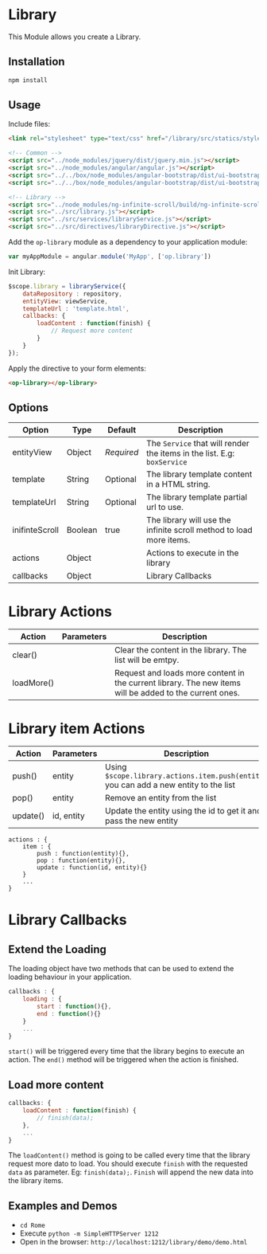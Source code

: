 # Library
This Module allows you create a Library.

## Installation

```bash
npm install
```

## Usage
Include files:

```html
<link rel="stylesheet" type="text/css" href="/library/src/statics/styles/styles.css"/>
```

```html
<!-- Common -->
<script src="../node_modules/jquery/dist/jquery.min.js"></script>
<script src="../node_modules/angular/angular.js"></script>
<script src="../../box/node_modules/angular-bootstrap/dist/ui-bootstrap-tpls.min.js"></script>
<script src="../../box/node_modules/angular-bootstrap/dist/ui-bootstrap.min.js"></script>

<!-- Library -->
<script src="../node_modules/ng-infinite-scroll/build/ng-infinite-scroll.min.js"></script>
<script src="../src/library.js"></script>
<script src="../src/services/libraryService.js"></script>
<script src="../src/directives/libraryDirective.js"></script>
```
Add the `op-library` module as a dependency to your application module:
```javascript
var myAppModule = angular.module('MyApp', ['op.library'])
```
Init Library:
```javascript
$scope.library = libraryService({
    dataRepository : repository,
    entityView: viewService,
    templateUrl : 'template.html',
    callbacks: {
        loadContent : function(finish) {
            // Request more content
        }
    }
});
```
Apply the directive to your form elements:
```html
<op-library></op-library>
```
## Options
Option | Type | Default | Description
------ | ---- | ------- | -----------
entityView | Object | *Required* | The `Service` that will render the items in the list. E.g: `boxService`
template | String | Optional | The library template content in a HTML string.
templateUrl | String | Optional | The library template partial url to use.
inifinteScroll | Boolean | true | The library will use the infinite scroll method to load more items.
actions | Object |  | Actions to execute in the library
callbacks | Object | | Library Callbacks

# Library Actions
Action | Parameters | Description
------ | ---------- | ------------
clear() | | Clear the content in the library. The list will be emtpy.
loadMore() | | Request and loads more content in the current library. The new items will be added to the current ones.

# Library item Actions

| Action   | Parameters | Description                                                                           |
| ------   | ------     | ------                                                                                |
| push()   | entity     | Using `$scope.library.actions.item.push(entity)` you can add a new entity to the list |
| pop()    | entity     | Remove an entity from the list                                                        |
| update() | id, entity | Update the entity using the id to get it and pass the new entity                      |

```
actions : {
    item : {
        push : function(entity){},
        pop : function(entity){},
        update : function(id, entity){}
    }
    ...
}
```

# Library Callbacks
## Extend the Loading
The loading object have two methods that can be used to extend the loading behaviour in your application.
```javascript
callbacks : {
    loading : {
        start : function(){},
        end : function(){}
    }
    ...
}
```
`start()` will be triggered every time that the library begins to execute an action.
The `end()` method will be triggered when the action is finished.
## Load more content
```javascript
callbacks: {
    loadContent : function(finish) {
        // finish(data);
    },
    ...
}
```
The `loadContent()` method is going to be called every time that the library request more dato to load. You should execute `finish` with the requested `data` as parameter. Eg: `finish(data);`. `Finish` will append the new data into the library items.


## Examples and Demos
- `cd Rome`
- Execute `python -m SimpleHTTPServer 1212`
- Open in the browser: `http://localhost:1212/library/demo/demo.html`

